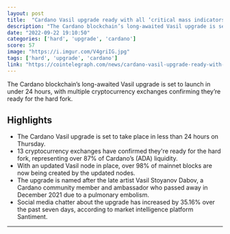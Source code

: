 ```yaml
---
layout: post
title:  "Cardano Vasil upgrade ready with all ‘critical mass indicators’ achieved"
description: "The Cardano blockchain’s long-awaited Vasil upgrade is set to launch in under 24 hours, with multiple cryptocurrency exchanges confirming they’re ready for the hard fork."
date: "2022-09-22 19:10:50"
categories: ['hard', 'upgrade', 'cardano']
score: 57
image: "https://i.imgur.com/V4griIG.jpg"
tags: ['hard', 'upgrade', 'cardano']
link: "https://cointelegraph.com/news/cardano-vasil-upgrade-ready-with-all-critical-mass-indicators-achieved"
---
```


The Cardano blockchain’s long-awaited Vasil upgrade is set to launch in under 24 hours, with multiple cryptocurrency exchanges confirming they’re ready for the hard fork.

## Highlights

- The Cardano Vasil upgrade is set to take place in less than 24 hours on Thursday.
- 13 cryptocurrency exchanges have confirmed they're ready for the hard fork, representing over 87% of Cardano’s (ADA) liquidity.
- With an updated Vasil node in place, over 98% of mainnet blocks are now being created by the updated nodes.
- The upgrade is named after the late artist Vasil Stoyanov Dabov, a Cardano community member and ambassador who passed away in December 2021 due to a pulmonary embolism.
- Social media chatter about the upgrade has increased by 35.16% over the past seven days, according to market intelligence platform Santiment.

---
